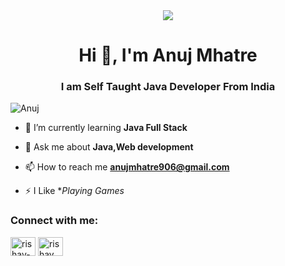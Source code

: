 <section align="center"><img src="https://i.ibb.co/7QXxbKR/wepik-hand-drawn-tokyo-anime-banner-20230914200214-HZl3.jpg](https://i.ibb.co/tsjLjzn/wepik-hand-drawn-tokyo-anime-banner-20240322065848-A1-OT.png"/></section>

<h1 align="center">Hi 👋, I'm Anuj Mhatre</h1>
<h3 align="center">I am <b>Self Taught Java Developer From India</b></h3>


<p align="left"> <img src="https://komarev.com/ghpvc/?username=0x1Luffy&label=Profile%20views&color=0e75b6&style=flat" alt="Anuj" /> </p>


- 🌱 I’m currently learning **Java Full Stack**

- 💬 Ask me about **Java,Web development**

- 📫 How to reach me **anujmhatre906@gmail.com**

- ⚡ I Like **Playing Games*

<h3 align="left">Connect with me:</h3>
<p align="left">

<a href="https://www.linkedin.com/in/anuj-mhatre-8212342b0?utm_source=share&utm_campaign=share_via&utm_content=profile&utm_medium=android_app" target="blank"><img align="center" src="https://raw.githubusercontent.com/rahuldkjain/github-profile-readme-generator/master/src/images/icons/Social/linked-in-alt.svg" alt="rishav-chanda-b89a791b3" height="30" width="40" /></a>
<a href="https://www.instagram.com/_anuj_mhatre/" target="blank"><img align="center" src="https://raw.githubusercontent.com/rahuldkjain/github-profile-readme-generator/master/src/images/icons/Social/instagram.svg" alt="rishav_chanda" height="30" width="40" /></a>
</p>





